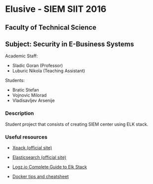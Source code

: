 # Elusive - SIEM SIIT 2016

## Faculty of Technical Science
##  Subject: Security in E-Business Systems

Academic Staff:
- Sladic Goran (Professor)
- Luburic Nikola (Teaching Assistant) 



Students:
- Bratic Stefan
- Vojnovic Milorad
- Vladisavljev Arsenije

### Description

Student project that consists of creating SIEM center using ELK stack.

### Useful resources
 
- [Xpack (official site)](https://www.elastic.co/guide/en/x-pack/current/index.html)

- [Elasticsearch (official site)](https://www.elastic.co/guide/en/elasticsearch/reference/current/index.html)
 
- [Logz.io Complete Guide to Elk Stack](https://logz.io/learn/complete-guide-elk-stack/)

- [Docker tips and cheatsheet](https://blog.jez.io/2015/07/12/docker-tips-and-cheatsheet/)


